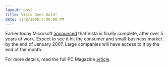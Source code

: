 ```yaml
---
layout: post
title: Vista Goes Gold!
date: 11/8/2006 6:08:00 PM
---
```


Earlier today Microsoft [announced](http://www.microsoft.com/windowsvista/ "Windows Vista Home Page") that Vista is finally complete, after over 5 years of work. Expect to see it hit the consumer and small-business market by the end of January 2007. Large companies will have access to it by the end of the month.

For more details, read the full PC Magazine [article](http://www.pcmag.com/article2/0,1895,2054210,00.asp "PC Magazine Special Report: Vista Goes Gold: Inside Microsoft Windows Vista Ultimate Edition").
